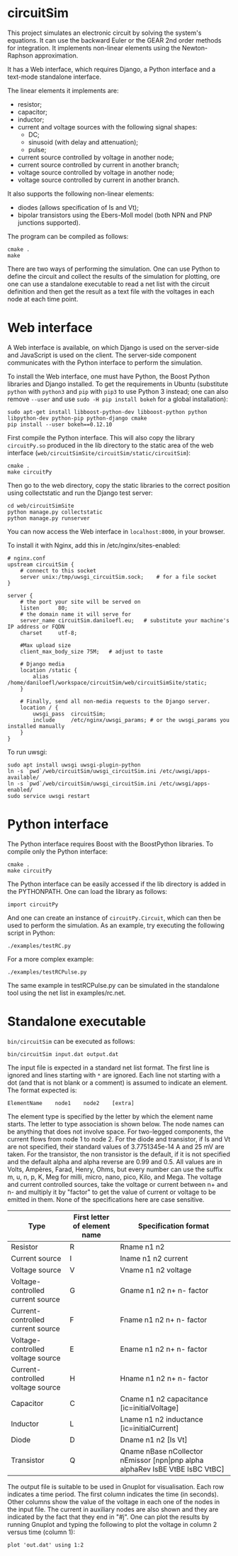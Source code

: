 # circuitSim

This project simulates an electronic circuit by solving the system's equations.
It can use the backward Euler or the GEAR 2nd order methods for integration.
It implements non-linear elements using the Newton-Raphson approximation.

It has a Web interface, which requires Django, a Python interface and a text-mode standalone interface.

The linear elements it implements are:
  * resistor;
  * capacitor;
  * inductor;
  * current and voltage sources with the following signal shapes:
    * DC;
    * sinusoid (with delay and attenuation);
    * pulse;
  * current source controlled by voltage in another node;
  * current source controlled by current in another branch;
  * voltage source controlled by voltage in another node;
  * voltage source controlled by current in another branch.

It also supports the following non-linear elements:
  * diodes (allows specification of Is and Vt);
  * bipolar transistors using the Ebers-Moll model (both NPN and PNP junctions supported).

The program can be compiled as follows:

```
cmake .
make
```

There are two ways of performing the simulation. One can use Python to define the circuit and collect the
results of the simulation for plotting, ore one can use a standalone executable to read a net list with the circuit definition
and then get the result as a text file with the voltages in each node at each time point.

# Web interface

A Web interface is available, on which Django is used on the server-side and JavaScript is used
on the client. The server-side component communicates with the Python interface to perform the simulation.

To install the Web interface, one must have Python, the Boost Python libraries and Django installed.
To get the requirements in Ubuntu (substitute `python` with `python3` and `pip` with `pip3` to use Python 3 instead;
one can also remove `--user` and use `sudo -H pip install bokeh` for a global installation):

```
sudo apt-get install libboost-python-dev libboost-python python libpython-dev python-pip python-django cmake
pip install --user bokeh==0.12.10
```

First compile the Python interface. This will also copy the library `circuitPy.so` produced in the lib directory to
the static area of the web interface (`web/circuitSimSite/circuitSim/static/circuitSim`):

```
cmake .
make circuitPy
```

Then go to the web directory, copy the static libraries to the correct position using collectstatic and run the Django test server:

```
cd web/circuitSimSite
python manage.py collectstatic
python manage.py runserver
```

You can now access the Web interface in `localhost:8000`, in your browser.

To install it with Nginx, add this in /etc/nginx/sites-enabled:

```
# nginx.conf
upstream circuitSim {
    # connect to this socket
    server unix:/tmp/uwsgi_circuitSim.sock;    # for a file socket
}

server {
    # the port your site will be served on
    listen      80;
    # the domain name it will serve for
    server_name circuitSim.daniloefl.eu;   # substitute your machine's IP address or FQDN
    charset     utf-8;

    #Max upload size
    client_max_body_size 75M;   # adjust to taste

    # Django media
    location /static {
        alias /home/daniloefl/workspace/circuitSim/web/circuitSimSite/static;
    }

    # Finally, send all non-media requests to the Django server.
    location / {
        uwsgi_pass  circuitSim;
        include     /etc/nginx/uwsgi_params; # or the uwsgi_params you installed manually
    }
}
```


To run uwsgi:

```
sudo apt install uwsgi uwsgi-plugin-python
ln -s `pwd`/web/circuitSim/uwsgi_circuitSim.ini /etc/uwsgi/apps-available/
ln -s `pwd`/web/circuitSim/uwsgi_circuitSim.ini /etc/uwsgi/apps-enabled/
sudo service uwsgi restart
```


# Python interface

The Python interface requires Boost with the BoostPython libraries.
To compile only the Python interface:

```
cmake .
make circuitPy
```

The Python interface can be easily accessed if the lib directory is added in the PYTHONPATH.
One can load the library as follows:

```
import circuitPy
```

And one can create an instance of `circuitPy.Circuit`, which can then be used to perform the simulation.
As an example, try executing the following script in Python:

```
./examples/testRC.py
```

For a more complex example:
```
./examples/testRCPulse.py
```

The same example in testRCPulse.py can be simulated in the standalone tool using the net list in
examples/rc.net.

# Standalone executable

`bin/circuitSim` can be executed as follows:

```
bin/circuitSim input.dat output.dat
```

The input file is expected in a standard net list format. The first line is ignored and lines
starting with `*` are ignored. Each line not starting with a dot (and that is not blank or a comment) is
assumed to indicate an element. The format expected is:

```
ElementName    node1    node2    [extra]
```

The element type is specified by the letter by which the element name starts. The letter to type association is shown below.
The node names can be anything that does not involve space.
For two-legged components, the current flows from node 1 to node 2.
For the diode and transistor, if Is and Vt are not specified, their standard values of 3.7751345e-14 A and 25 mV are taken.
For the transistor, the non transistor is the default, if it is not specified and the default alpha and alpha reverse are 0.99 and 0.5.
All values are in Volts, Ampères, Farad, Henry, Ohms, but every number can use the suffix m, u, n, p, K, Meg for milli, micro, nano, pico, Kilo, and Mega.
The voltage and current controlled sources, take the voltage or current
between n+ and n- and multiply it by "factor" to get the value of current or voltage to be emitted in them.
None of the specifications here are case sensitive.


| Type                              | First letter of element name | Specification format                                                         |
|-----------------------------------|------------------------------|------------------------------------------------------------------------------|
| Resistor                          | R                            | Rname n1 n2                                                                  |
| Current source                    | I                            | Iname n1 n2 current                                                          |
| Voltage source                    | V                            | Vname n1 n2 voltage                                                          |
| Voltage-controlled current source | G                            | Gname n1 n2 n+ n- factor                                                     |
| Current-controlled current source | F                            | Fname n1 n2 n+ n- factor                                                     |
| Voltage-controlled voltage source | E                            | Ename n1 n2 n+ n- factor                                                     |
| Current-controlled voltage source | H                            | Hname n1 n2 n+ n- factor                                                     |
| Capacitor                         | C                            | Cname n1 n2 capacitance [ic=initialVoltage]                                  |
| Inductor                          | L                            | Lname n1 n2 inductance [ic=initialCurrent]                                   |
| Diode                             | D                            | Dname n1 n2 [Is Vt]                                                          |
| Transistor                        | Q                            | Qname nBase nCollector nEmissor [npn\|pnp alpha alphaRev IsBE VtBE IsBC VtBC] |

The output file is suitable to be used in Gnuplot for visualisation.
Each row indicates a time period. The first column indicates the time (in seconds). Other columns show the value of the voltage in each one of the nodes
in the input file. The current in auxiliary nodes are also shown and they are indicated by the fact that they end in "#j".
One can plot the results by running Gnuplot and typing the following to plot the voltage in column 2 versus time (column 1):

```
plot 'out.dat' using 1:2
```


